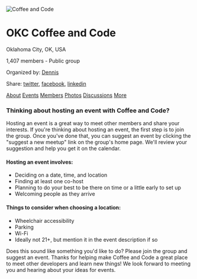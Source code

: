 
![Coffee and Code](https://secure.meetupstatic.com/photos/event/2/2/f/2/clean_466928946.webp)


# OKC Coffee and Code

Oklahoma City, OK, USA

1,407 members - Public group

Organized by: [Dennis](https://www.meetup.com/okc-coffee-and-code/members/19139441/)

Share: [twitter](https://twitter.com/intent/tweet?text=Check%20out%20OKC%20Coffee%20and%20Code%20https%3A%2F%2Fwww.meetup.com%2Fokc-coffee-and-code%2F), [facebook](https://www.facebook.com/sharer/sharer.php?u=https%3A%2F%2Fwww.meetup.com%2Fokc-coffee-and-code%2F), [linkedin](https://www.linkedin.com/shareArticle?mini=true&url=https%3A%2F%2Fwww.meetup.com%2Fokc-coffee-and-code%2F&title=OKC%20Coffee%20and%20Code&summary=OKC%20Coffee%20and%20Code%20in%20Oklahoma%20City%2C%20OK%20USA%20%7C%201%2C407%20members&source=Meetup)

[About](https://www.meetup.com/okc-coffee-and-code/about/)
[Events](https://www.meetup.com/okc-coffee-and-code/events/)
[Members](https://www.meetup.com/okc-coffee-and-code/members/)
[Photos](https://www.meetup.com/okc-coffee-and-code/photos/)
[Discussions](https://www.meetup.com/okc-coffee-and-code/discussions/)
[More](https://www.meetup.com/okc-coffee-and-code/)


### Thinking about hosting an event with Coffee and Code?
<p>
    Hosting an event is a great way to meet other members and share your interests. 
    If you're thinking about hosting an event, the first step is to join the group. 
    Once you've done that, you can suggest an event by clicking the "suggest a new meetup" 
    link on the group's home page. We'll review your suggestion and help you get it on the calendar.
</p>


#### Hosting an event involves:
<ul>
  <li>Deciding on a date, time, and location</li>
  <li>Finding at least one co-host</li>
  <li>Planning to do your best to be there on time or a little early to set up</li>
  <li>Welcoming people as they arrive</li>
</ul>

#### Things to consider when choosing a location:

<ul>
    <li>Wheelchair accessibility</li>
    <li>Parking</li>
    <li>Wi-Fi</li>
    <li>Ideally not 21+, but mention it in the event description if so</li>
</ul>

<p>
Does this sound like something you'd like to do? Please join the group and suggest an event.
Thanks for helping make Coffee and Code a great place to meet other developers and learn new things! 
We look forward to meeting you and hearing about your ideas for events.
</p>
